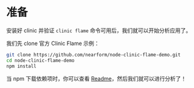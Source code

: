 # 准备

安装好 clinic 并验证 `clinic flame` 命令可用后，我们就可以开始分析应用了。

我们先 clone 官方 Clinic Flame 示例：

```bash
git clone https://github.com/nearform/node-clinic-flame-demo.git
cd node-clinic-flame-demo
npm install
```

当 npm 下载依赖项时，你可以查看 [Readme](https://github.com/nearform/node-clinic-flame-demo)，然后我们就可以进行分析了！